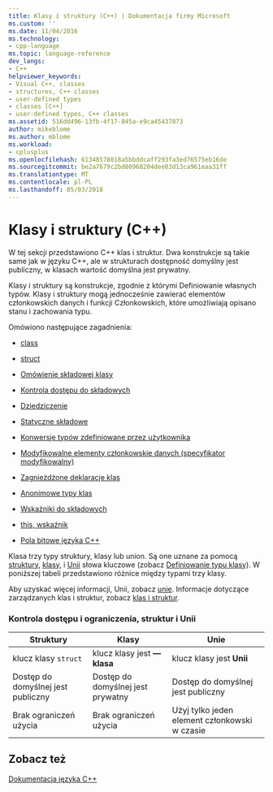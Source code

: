 ```yaml
---
title: Klasy i struktury (C++) | Dokumentacja firmy Microsoft
ms.custom: ''
ms.date: 11/04/2016
ms.technology:
- cpp-language
ms.topic: language-reference
dev_langs:
- C++
helpviewer_keywords:
- Visual C++, classes
- structures, C++ classes
- user-defined types
- classes [C++]
- user-defined types, C++ classes
ms.assetid: 516dd496-13fb-4f17-845a-e9ca45437873
author: mikeblome
ms.author: mblome
ms.workload:
- cplusplus
ms.openlocfilehash: 61348578018a5bbddcaff293fa3ed76575eb16de
ms.sourcegitcommit: be2a7679c2bd80968204dee03d13ca961eaa31ff
ms.translationtype: MT
ms.contentlocale: pl-PL
ms.lasthandoff: 05/03/2018
---
```

# <a name="classes-and-structs-c"></a>Klasy i struktury (C++)
W tej sekcji przedstawiono C++ klas i struktur. Dwa konstrukcje są takie same jak w języku C++, ale w strukturach dostępność domyślny jest publiczny, w klasach wartość domyślna jest prywatny.  
  
 Klasy i struktury są konstrukcje, zgodnie z którymi Definiowanie własnych typów. Klasy i struktury mogą jednocześnie zawierać elementów członkowskich danych i funkcji Członkowskich, które umożliwiają opisano stanu i zachowania typu.  
  
 Omówiono następujące zagadnienia:  
  
-   [class](../cpp/class-cpp.md)  
  
-   [struct](../cpp/struct-cpp.md)  
  
-   [Omówienie składowej klasy](../cpp/class-member-overview.md)  
  
-   [Kontrola dostępu do składowych](../cpp/member-access-control-cpp.md)  
  
-   [Dziedziczenie](../cpp/inheritance-cpp.md)  
  
-   [Statyczne składowe](../cpp/static-members-cpp.md)  
  
-   [Konwersje typów zdefiniowane przez użytkownika](../cpp/user-defined-type-conversions-cpp.md)  
  
-   [Modyfikowalne elementy członkowskie danych (specyfikator modyfikowalny)](../cpp/mutable-data-members-cpp.md)  
  
-   [Zagnieżdżone deklaracje klas](../cpp/nested-class-declarations.md)  
  
-   [Anonimowe typy klas](../cpp/anonymous-class-types.md)  
  
-   [Wskaźniki do składowych](../cpp/pointers-to-members.md)  
  
-   [this, wskaźnik](../cpp/this-pointer.md)  
  
-   [Pola bitowe języka C++](../cpp/cpp-bit-fields.md)  
  
 Klasa trzy typy struktury, klasy lub union. Są one uznane za pomocą [struktury](../cpp/struct-cpp.md), [klasy](../cpp/class-cpp.md), i [Unii](../cpp/unions.md) słowa kluczowe (zobacz [Definiowanie typu klasy](http://msdn.microsoft.com/en-us/e8c65425-0f3a-4dca-afc2-418c3b1e57da)). W poniższej tabeli przedstawiono różnice między typami trzy klasy.  
  
 Aby uzyskać więcej informacji, Unii, zobacz [unie](../cpp/unions.md). Informacje dotyczące zarządzanych klas i struktur, zobacz [klas i struktur](../windows/classes-and-structs-cpp-component-extensions.md).  
  
### <a name="access-control-and-constraints-of-structures-classes-and-unions"></a>Kontrola dostępu i ograniczenia, struktur i Unii  
  
|Struktury|Klasy|Unie|  
|----------------|-------------|------------|  
|klucz klasy `struct`|klucz klasy jest **— klasa**|klucz klasy jest **Unii**|  
|Dostęp do domyślnej jest publiczny|Dostęp do domyślnej jest prywatny|Dostęp do domyślnej jest publiczny|  
|Brak ograniczeń użycia|Brak ograniczeń użycia|Użyj tylko jeden element członkowski w czasie|  
  
## <a name="see-also"></a>Zobacz też  
 [Dokumentacja języka C++](../cpp/cpp-language-reference.md)